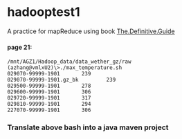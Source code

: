 # hadooptest1

A practice for mapReduce using book [The.Definitive.Guide](http://javaarm.com/file/apache/Hadoop/books/Hadoop-The.Definitive.Guide_4.edition_a_Tom.White_April-2015.pdf)

#### page 21:

```
/mnt/AGZ1/Hadoop_data/data_wether_gz/raw
(azhang@vmlxU2)\>./max_temperature.sh
029070-99999-1901       239
029070-99999-1901.gz_bk         239
029500-99999-1901       278
029600-99999-1901       306
029720-99999-1901       317
029810-99999-1901       294
227070-99999-1901       306
```

### Translate above bash into a java maven project



